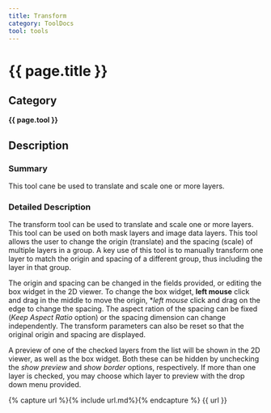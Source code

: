 ```yaml
---
title: Transform
category: ToolDocs 
tool: tools
---
```


# {{ page.title }} 

## Category

**{{ page.tool }}**

## Description

### Summary

This tool cane be used to translate and scale one or more layers. 

### Detailed Description

The transform tool can be used to translate and scale one or more layers. This tool can be used on both mask layers and image data layers. This tool allows the user to change the origin (translate) and the spacing (scale) of multiple layers in a group. A key use of this tool is to manually transform one layer to match the origin and spacing of a different group, thus including the layer in that group.

The origin and spacing can be changed in the fields provided, or editing the box widget in the 2D viewer. To change the box widget, **left mouse** click and drag in the middle to move the origin, **left mouse* click and drag on the edge to change the spacing. The aspect ration of the spacing can be fixed (*Keep Aspect Ratio* option) or the spacing dimension can change independently. The transform parameters can also be reset so that the original origin and spacing are displayed.

A preview of one of the checked layers from the list will be shown in the 2D viewer, as well as the box widget. Both these can be hidden by unchecking the *show preview* and *show border* options, respectively. If more than one layer is checked, you may choose which layer to preview with the drop down menu provided.

{% capture url %}{% include url.md%}{% endcapture %}
{{ url }}
